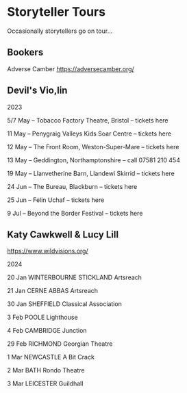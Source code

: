 # Storyteller Tours

Occasionally storytellers go on tour...

## Bookers

Adverse Camber
https://adversecamber.org/

## Devil's Vio,lin

2023

5/7 May – Tobacco Factory Theatre, Bristol – tickets here

11 May – Penygraig Valleys Kids Soar Centre – tickets here

12 May – The Front Room, Weston-Super-Mare – tickets here

13 May – Geddington, Northamptonshire – call 07581 210 454

19 May – Llanvetherine Barn, Llandewi Skirrid – tickets here

24 Jun – The Bureau, Blackburn – tickets here

25 Jun – Felin Uchaf – tickets here

9 Jul – Beyond the Border Festival – tickets here



## ​Katy Cawkwell & Lucy Lill

https://www.wildvisions.org/

2024

​20 Jan WINTERBOURNE STICKLAND Artsreach

21 Jan CERNE ABBAS Artsreach

30 Jan SHEFFIELD Classical Association

3 Feb POOLE Lighthouse

4 Feb CAMBRIDGE Junction

29 Feb RICHMOND Georgian Theatre

1 Mar NEWCASTLE A Bit Crack

2 Mar BATH Rondo Theatre

3 Mar LEICESTER Guildhall
